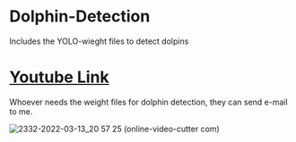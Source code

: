 # Dolphin-Detection
Includes the YOLO-wieght files to detect dolpins

# [Youtube Link](https://www.youtube.com/watch?v=kFm1MvcHKOw)

Whoever needs the weight files for dolphin detection, they can send e-mail to me.

![2332-2022-03-13_20 57 25 (online-video-cutter com)](https://user-images.githubusercontent.com/62008886/158073938-1a257fee-e4c4-47de-be41-4dd396c2f1cd.gif)
